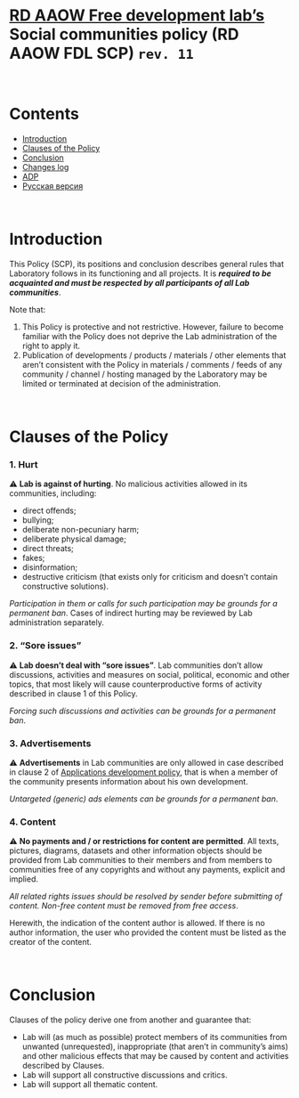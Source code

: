# [RD AAOW Free development lab’s](https://adslbarxatov.github.io/DPArray) Social communities policy (RD AAOW FDL SCP) ```rev. 11```

&nbsp;



# Contents
- [Introduction](#introduction)
- [Clauses of the Policy](#clauses-of-the-policy)
- [Conclusion](#conclusion)
- [Changes log](https://adslbarxatov.github.io/SCP/changelog)
- [ADP](https://adslbarxatov.github.io/ADP)
- [Русская версия](https://adslbarxatov.github.io/SCP/ru)

&nbsp;



# Introduction

This Policy (SCP), its positions and conclusion describes general rules that Laboratory follows in its functioning
and all projects. It is ***required to be acquainted and must be respected by all participants of all Lab communities***.

Note that:
1. This Policy is protective and not restrictive. However, failure to become familiar with the Policy
does not deprive the Lab administration of the right to apply it.
2. Publication of developments / products / materials / other elements that aren’t consistent with the Policy in materials /
comments / feeds of any community / channel / hosting managed by the Laboratory may be limited or terminated at decision of the administration.


&nbsp;



# Clauses of the Policy

### 1. Hurt

:warning: **Lab is against of hurting**. No malicious activities allowed in its communities, including:
- direct offends;
- bullying;
- deliberate non-pecuniary harm;
- deliberate physical damage;
- direct threats;
- fakes;
- disinformation;
- destructive criticism (that exists only for criticism and doesn’t contain constructive solutions).

*Participation in them or calls for such participation may be grounds for a permanent ban*. Cases of indirect hurting
may be reviewed by Lab administration separately.

### 2. “Sore issues”

:warning: **Lab doesn’t deal with “sore issues”**.
Lab communities don’t allow discussions, activities and measures on social, political, economic and other topics,
that most likely will cause counterproductive forms of activity described in clause 1 of this Policy.

*Forcing such discussions and activities can be grounds for a permanent ban*.

### 3. Advertisements

:warning: **Advertisements** in Lab communities are only allowed in case described in clause 2
of [Applications development policy](https://adslbarxatov.github.io/ADP), that is when a member of the community
presents information about his own development.

*Untargeted (generic) ads elements can be grounds for a permanent ban*.

### 4. Content

:warning: **No payments and / or restrictions for content are permitted**. All texts, pictures, diagrams, datasets
and other information objects should be provided from Lab communities to their members and from members to communities
free of any copyrights and without any payments, explicit and implied.

*All related rights issues should be resolved by sender before submitting of content. Non-free content must be removed from free access*.

Herewith, the indication of the content author is allowed. If there is no author information, the user who provided the content
must be listed as the creator of the content.

&nbsp;



# Conclusion

Clauses of the policy derive one from another and guarantee that:
- Lab will (as much as possible) protect members of its communities from unwanted (unrequested), inappropriate
(that aren’t in community’s aims) and other malicious effects that may be caused by content and activities described by Clauses.
- Lab will support all constructive discussions and critics.
- Lab will support all thematic content.
